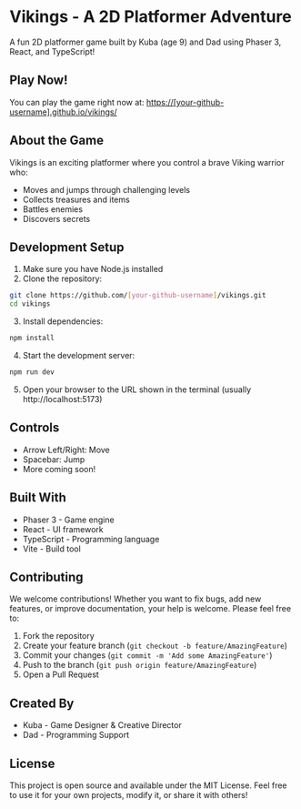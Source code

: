 # Vikings - A 2D Platformer Adventure

A fun 2D platformer game built by Kuba (age 9) and Dad using Phaser 3, React, and TypeScript!

## Play Now!

You can play the game right now at: [https://[your-github-username].github.io/vikings/](https://[your-github-username].github.io/vikings/)

## About the Game

Vikings is an exciting platformer where you control a brave Viking warrior who:
- Moves and jumps through challenging levels
- Collects treasures and items
- Battles enemies
- Discovers secrets

## Development Setup

1. Make sure you have Node.js installed
2. Clone the repository:
```bash
git clone https://github.com/[your-github-username]/vikings.git
cd vikings
```
3. Install dependencies:
```bash
npm install
```
4. Start the development server:
```bash
npm run dev
```
5. Open your browser to the URL shown in the terminal (usually http://localhost:5173)

## Controls

- Arrow Left/Right: Move
- Spacebar: Jump
- More coming soon!

## Built With

- Phaser 3 - Game engine
- React - UI framework
- TypeScript - Programming language
- Vite - Build tool

## Contributing

We welcome contributions! Whether you want to fix bugs, add new features, or improve documentation, your help is welcome. Please feel free to:

1. Fork the repository
2. Create your feature branch (`git checkout -b feature/AmazingFeature`)
3. Commit your changes (`git commit -m 'Add some AmazingFeature'`)
4. Push to the branch (`git push origin feature/AmazingFeature`)
5. Open a Pull Request

## Created By

- Kuba - Game Designer & Creative Director
- Dad - Programming Support

## License

This project is open source and available under the MIT License. Feel free to use it for your own projects, modify it, or share it with others!
